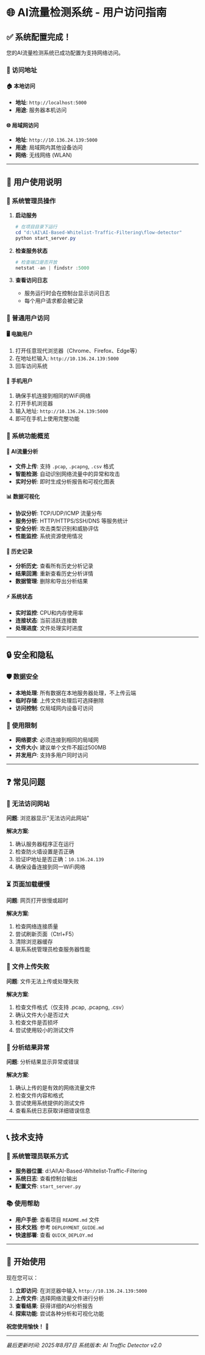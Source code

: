 # 🌐 AI流量检测系统 - 用户访问指南

## ✅ 系统配置完成！

您的AI流量检测系统已成功配置为支持网络访问。

### 📍 访问地址

#### 🏠 本地访问
- **地址**: `http://localhost:5000`
- **用途**: 服务器本机访问

#### 🌐 局域网访问
- **地址**: `http://10.136.24.139:5000`
- **用途**: 局域网内其他设备访问
- **网络**: 无线网络 (WLAN)

---

## 👥 用户使用说明

### 🔧 系统管理员操作

1. **启动服务**
   ```powershell
   # 在项目目录下运行
   cd "d:\AI\AI-Based-Whitelist-Traffic-Filtering\flow-detector"
   python start_server.py
   ```

2. **检查服务状态**
   ```powershell
   # 检查端口是否开放
   netstat -an | findstr :5000
   ```

3. **查看访问日志**
   - 服务运行时会在控制台显示访问日志
   - 每个用户请求都会被记录

### 📱 普通用户访问

#### 🖥️ 电脑用户
1. 打开任意现代浏览器（Chrome、Firefox、Edge等）
2. 在地址栏输入: `http://10.136.24.139:5000`
3. 回车访问系统

#### 📱 手机用户  
1. 确保手机连接到相同的WiFi网络
2. 打开手机浏览器
3. 输入地址: `http://10.136.24.139:5000`
4. 即可在手机上使用完整功能

### 🎯 系统功能概览

#### 🤖 AI流量分析
- **文件上传**: 支持 `.pcap`, `.pcapng`, `.csv` 格式
- **智能检测**: 自动识别网络流量中的异常和攻击
- **实时分析**: 即时生成分析报告和可视化图表

#### 📊 数据可视化
- **协议分析**: TCP/UDP/ICMP 流量分布
- **服务分析**: HTTP/HTTPS/SSH/DNS 等服务统计
- **安全分析**: 攻击类型识别和威胁评估
- **性能监控**: 系统资源使用情况

#### 📝 历史记录
- **分析历史**: 查看所有历史分析记录
- **结果回溯**: 重新查看历史分析详情
- **数据管理**: 删除和导出分析结果

#### ⚡ 系统状态
- **实时监控**: CPU和内存使用率
- **连接状态**: 当前活跃连接数
- **处理进度**: 文件处理实时进度

---

## 🔒 安全和隐私

### 🛡️ 数据安全
- **本地处理**: 所有数据在本地服务器处理，不上传云端
- **临时存储**: 上传文件处理后可选择删除
- **访问控制**: 仅局域网内设备可访问

### 🚫 使用限制
- **网络要求**: 必须连接到相同的局域网
- **文件大小**: 建议单个文件不超过500MB
- **并发用户**: 支持多用户同时访问

---

## ❓ 常见问题

### 🚫 无法访问网站

**问题**: 浏览器显示"无法访问此网站"

**解决方案**:
1. 确认服务器程序正在运行
2. 检查防火墙设置是否正确
3. 验证IP地址是否正确：`10.136.24.139`
4. 确保设备连接到同一WiFi网络

### ⏳ 页面加载缓慢

**问题**: 网页打开很慢或超时

**解决方案**:
1. 检查网络连接质量
2. 尝试刷新页面（Ctrl+F5）
3. 清除浏览器缓存
4. 联系系统管理员检查服务器性能

### 📁 文件上传失败

**问题**: 文件无法上传或处理失败

**解决方案**:
1. 检查文件格式（仅支持 .pcap, .pcapng, .csv）
2. 确认文件大小是否过大
3. 检查文件是否损坏
4. 尝试使用较小的测试文件

### 🔄 分析结果异常

**问题**: 分析结果显示异常或错误

**解决方案**:
1. 确认上传的是有效的网络流量文件
2. 检查文件内容和格式
3. 尝试使用系统提供的测试文件
4. 查看系统日志获取详细错误信息

---

## 📞 技术支持

### 🔧 系统管理员联系方式
- **服务器位置**: d:\AI\AI-Based-Whitelist-Traffic-Filtering
- **系统日志**: 查看控制台输出
- **配置文件**: `start_server.py`

### 📚 使用帮助
- **用户手册**: 查看项目 `README.md` 文件
- **技术文档**: 参考 `DEPLOYMENT_GUIDE.md`
- **快速部署**: 查看 `QUICK_DEPLOY.md`

---

## 🎉 开始使用

现在您可以：

1. **立即访问**: 在浏览器中输入 `http://10.136.24.139:5000`
2. **上传文件**: 选择网络流量文件进行分析
3. **查看结果**: 获得详细的AI分析报告
4. **探索功能**: 尝试各种分析和可视化功能

**祝您使用愉快！** 🚀

---

*最后更新时间: 2025年8月7日*
*系统版本: AI Traffic Detector v2.0*
